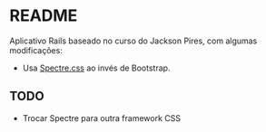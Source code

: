 # README

Aplicativo Rails baseado no curso do Jackson Pires, com algumas modificações:

- Usa [Spectre.css](https://picturepan2.github.io/spectre/index.html) ao invés de Bootstrap.

## TODO

- Trocar Spectre para outra framework CSS